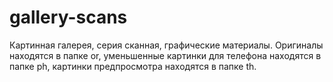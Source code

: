 # gallery-scans
Картинная галерея, серия сканная, графические материалы.
Оригиналы находятся в папке or, уменьшенные картинки для телефона находятся в папке ph, картинки предпросмотра находятся в папке th.